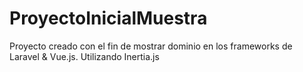 # ProyectoInicialMuestra
Proyecto creado con el fin de mostrar dominio en los frameworks de Laravel &amp; Vue.js. Utilizando Inertia.js
